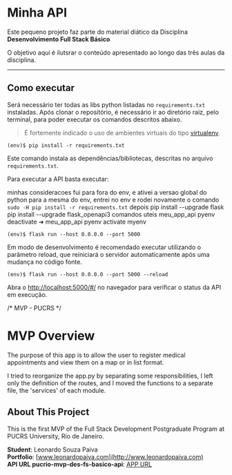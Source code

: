 # Minha API

Este pequeno projeto faz parte do material diático da Disciplina **Desenvolvimento Full Stack Básico** 

O objetivo aqui é ilutsrar o conteúdo apresentado ao longo das três aulas da disciplina.

---
## Como executar 


Será necessário ter todas as libs python listadas no `requirements.txt` instaladas.
Após clonar o repositório, é necessário ir ao diretório raiz, pelo terminal, para poder executar os comandos descritos abaixo.

> É fortemente indicado o uso de ambientes virtuais do tipo [virtualenv](https://virtualenv.pypa.io/en/latest/installation.html).

```
(env)$ pip install -r requirements.txt
```

Este comando instala as dependências/bibliotecas, descritas no arquivo `requirements.txt`.

Para executar a API  basta executar:

minhas consideracoes
fui para fora do env, e ativei a versao global do python para a mesma do env, entrei no env e rodei novamente o 
comando `sudo -H pip install -r requirements.txt` depois
pip install --upgrade flask
pip install --upgrade flask_openapi3
comandos uteis
meu_app_api pyenv deactivate 
➜  meu_app_api pyenv activate myenv

```
(env)$ flask run --host 0.0.0.0 --port 5000
```

Em modo de desenvolvimento é recomendado executar utilizando o parâmetro reload, que reiniciará o servidor
automaticamente após uma mudança no código fonte. 

```
(env)$ flask run --host 0.0.0.0 --port 5000 --reload
```

Abra o [http://localhost:5000/#/](http://localhost:5000/#/) no navegador para verificar o status da API em execução.



/* 
	MVP - PUCRS
*/

# MVP Overview

The purpose of this app is to allow the user to register medical appointments and view them on a map or in list format.  

I tried to reorganize the app.py by separating some responsibilities, I left only the definition of the routes, and I moved the functions to a separate file, the 'services' of each module.  

## About This Project

This is the first MVP of the Full Stack Development Postgraduate Program at PUCRS University, Rio de Janeiro.

**Student**: Leonardo Souza Paiva  
**Portfolio**: [www.leonardopaiva.com](http://www.leonardopaiva.com)  
**API URL pucrio-mvp-des-fs-basico-api**: [APP URL](https://github.com/leonardopaiva/pucrio-mvp-des-fs-basico-app)